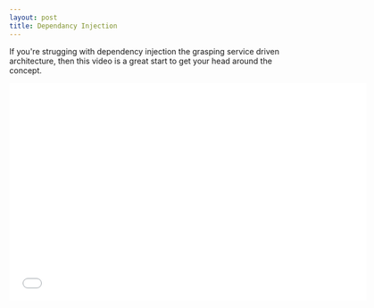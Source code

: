 ```yaml
---
layout: post
title: Dependancy Injection
---
```


If you're strugging with dependency injection the grasping service driven architecture, then this video is a great start to get your head around the concept.

<iframe width="640" height="390" src="//www.youtube.com/embed/DcNtg4_i-2w" frameborder="0" allowfullscreen></iframe>